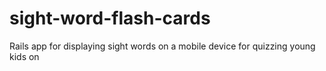 sight-word-flash-cards
======================

Rails app for displaying sight words on a mobile device for quizzing young kids on 
